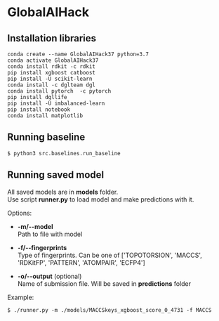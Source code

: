 # GlobalAIHack

## Installation libraries

```
conda create --name GlobalAIHack37 python=3.7
conda activate GlobalAIHack37
conda install rdkit -c rdkit
pip install xgboost catboost
pip install -U scikit-learn
conda install -c dglteam dgl
conda install pytorch  -c pytorch
pip install dgllife
pip install -U imbalanced-learn
pip install notebook
conda install matplotlib
```

## Running baseline

```(bash)
$ python3 src.baselines.run_baseline
```

## Running saved model

All saved models are in **models** folder.\
Use script **runner.py** to load model and make predictions with it.

Options:
- **-m/--model**\
Path to file with model

- **-f/--fingerprints**\
Type of fingerprints. Can be one of ['TOPOTORSION', 'MACCS', 'RDKitFP', 'PATTERN', 'ATOMPAIR', 'ECFP4']

- **-o/--output** (optional)\
Name of submission file. Will be saved in **predictions** folder

Example:

```(bash)
$ ./runner.py -m ./models/MACCSkeys_xgboost_score_0_4731 -f MACCS
```
